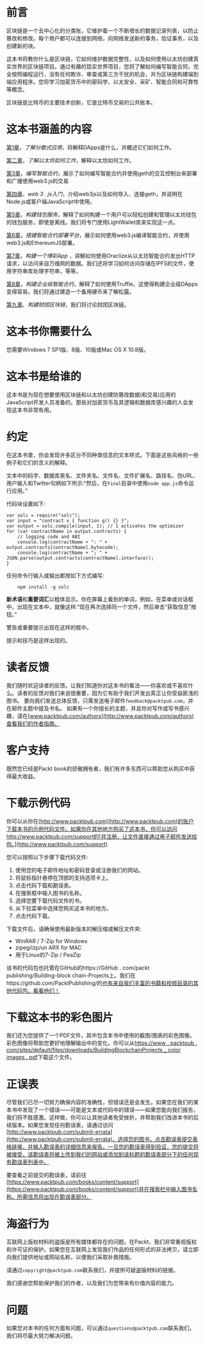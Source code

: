 # 前言

区块链是一个去中心化的分类账，它维护着一个不断增长的数据记录列表，以防止篡改和修改。每个用户都可以连接到网络，向网络发送新的事务，验证事务，以及创建新的块。

这本书将教你什么是区块链，它如何维护数据完整性，以及如何使用以太坊创建真实世界的区块链项目。通过有趣的现实世界项目，您将了解如何编写智能合同，完全按照编程运行，没有任何欺诈、审查或第三方干扰的机会，并为区块链构建端到端应用程序。您将学习加密货币中的密码学、以太安全、采矿、智能合同和可靠性等概念。

区块链是比特币的主要技术创新，它是比特币交易的公共账本。

# 这本书涵盖的内容

[第1章](1.html)，*了解分散式应用*，将解释DApps是什么，并概述它们如何工作。

[第二章](2.html)，*了解以太坊如何工作*，解释以太坊如何工作。

[第3章](5.html)，*编写智能合约*，展示了如何编写智能合约并使用geth的交互控制台来部署和广播使用web3.js的交易

[第四章](6.html)、*web 3 . js入门*，介绍web3js以及如何导入、连接geth，并说明在Node.js或客户端JavaScript中使用。

[第5章](3.html)，*构建钱包服务*，解释了如何构建一个用户可以轻松创建和管理以太坊钱包的钱包服务，即使是离线。我们将专门使用LightWallet库来实现这一点。

[第6章](4.html)，*搭建智能合约部署平台*，展示如何使用web3.js编译智能合约，并使用web3.js和EthereumJS部署。

[第7章](7.html)，*构建一个博彩App* ，讲解如何使用Oraclize从以太坊智能合约发出HTTP请求，以访问来自万维网的数据。我们还将学习如何访问存储在IPFS的文件，使用字符串库处理字符串，等等。

[第8章](8.html)，*构建企业级智能合约*，解释了如何使用Truffle，这使得构建企业级DApps变得容易。我们将通过建造一个备用硬币来了解松露。

[第九章](9.html)、*构建财团区块链*，我们将讨论财团区块链。

# 这本书你需要什么

您需要Windows 7 SP1版、8版、10版或Mac OS X 10.8版。

# 这本书是给谁的

这本书是为现在想要使用区块链和以太坊创建防篡改数据(和交易)应用的JavaScript开发人员准备的。那些对加密货币及其逻辑和数据库感兴趣的人会发现这本书非常有用。

# 约定

在这本书里，你会发现许多区分不同种类信息的文本样式。下面是这些风格的一些例子和它们的含义的解释。

文本中的码字、数据库表名、文件夹名、文件名、文件扩展名、路径名、伪URL、用户输入和Twitter句柄如下所示:“然后，在`Final`目录中使用`node app.js`命令运行应用。”

代码块设置如下:

```
var solc = require("solc"); 
var input = "contract x { function g() {} }"; 
var output = solc.compile(input, 1); // 1 activates the optimizer  
for (var contractName in output.contracts) { 
    // logging code and ABI  
    console.log(contractName + ": " + output.contracts[contractName].bytecode); 
    console.log(contractName + "; " + JSON.parse(output.contracts[contractName].interface)); 
}

```

任何命令行输入或输出都按如下方式编写:

```
    npm install -g solc

```

**新术语**和**重要词汇**以粗体显示。你在屏幕上看到的单词，例如，在菜单或对话框中，出现在文本中，就像这样:“现在再次选择同一个文件，然后单击“获取信息”按钮。”

警告或重要提示出现在这样的框中。

提示和技巧是这样出现的。

# 读者反馈

我们随时欢迎读者的反馈。让我们知道你对这本书的看法——你喜欢或不喜欢什么。读者的反馈对我们来说很重要，因为它有助于我们开发出真正让你受益匪浅的图书。
要向我们发送总体反馈，只需发送电子邮件`feedback@packtpub.com`，并在邮件主题中提及书名。
如果有一个你擅长的主题，并且你对写作或写书感兴趣，请在[www.packtpub.com/authors](http://www.packtpub.com/authors)查看我们的作者指南。

# 客户支持

既然您已经是Packt book的骄傲拥有者，我们有许多东西可以帮助您从购买中获得最大收益。

# 下载示例代码

你可以从你在[http://www.packtpub.com](http://www.packtpub.com)的账户下载本书的示例代码文件。如果你在其他地方购买了这本书，你可以访问http://www.packtpub.com/support的[并注册，让文件直接通过电子邮件发送给你。](http://www.packtpub.com/support)

您可以按照以下步骤下载代码文件:

1.  使用您的电子邮件地址和密码登录或注册我们的网站。
2.  将鼠标指针悬停在顶部的支持选项卡上。
3.  点击代码下载和勘误表。
4.  在搜索框中输入图书的名称。
5.  选择您要下载代码文件的书。
6.  从下拉菜单中选择您购买这本书的地方。
7.  点击代码下载。

下载文件后，请确保使用最新版本的解压缩或解压文件夹:

*   WinRAR / 7-Zip for Windows
*   zipeg/izp/un ARX for MAC
*   用于Linux的7-Zip / PeaZip

该书的代码包也托管在GitHub的https://GitHub . com/packt publishing/Building-block chain-Projects上。我们在https://github.com/PacktPublishing/的[也有来自我们丰富的书籍和视频目录的其他代码包。看看他们！](https://github.com/PacktPublishing/)

# 下载这本书的彩色图片

我们还为您提供了一个PDF文件，其中包含本书中使用的截图/图表的彩色图像。彩色图像将帮助您更好地理解输出中的变化。你可以从[https://www . packtpub . com/sites/default/files/downloads/BuildingBlockchainProjects _ color images . pdf](https://www.packtpub.com/sites/default/files/downloads/BuildingBlockchainProjects_ColorImages.pdf)下载这个文件。

# 正误表

尽管我们已尽一切努力确保内容的准确性，但错误还是会发生。如果您在我们的某本书中发现了一个错误——可能是文本或代码中的错误——如果您能向我们报告，我们将不胜感激。这样做，你可以让其他读者免受挫折，并帮助我们改进本书的后续版本。如果您发现任何勘误表，请通过访问[http://www.packtpub.com/submit-errata](http://www.packtpub.com/submit-errata)，选择您的图书，点击勘误表提交表格链接，并输入勘误表的详细信息来报告。一旦您的勘误表得到验证，您的提交将被接受，该勘误表将被上传到我们的网站或添加到该标题的勘误表部分下的任何现有勘误表列表中。

要查看之前提交的勘误表，请前往[https://www.packtpub.com/books/content/support](https://www.packtpub.com/books/content/support)并在搜索栏中输入图书名称。所需信息将出现在勘误表部分。

# 海盗行为

互联网上版权材料的盗版是所有媒体都存在的问题。在Packt，我们非常重视版权和许可证的保护。如果您在互联网上发现我们作品的任何形式的非法拷贝，请立即向我们提供地址或网站名称，以便我们采取补救措施。

请通过`copyright@packtpub.com`联系我们，并提供可疑盗版材料的链接。

我们感谢您帮助保护我们的作者，以及我们为您带来有价值内容的能力。

# 问题

如果您对本书的任何方面有问题，可以通过`questions@packtpub.com`联系我们，我们将尽最大努力解决问题。